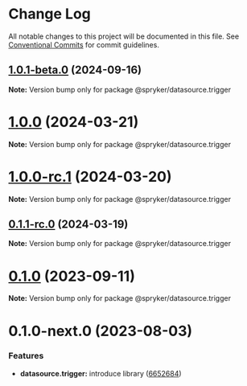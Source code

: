 # Change Log

All notable changes to this project will be documented in this file.
See [Conventional Commits](https://conventionalcommits.org) for commit guidelines.

## [1.0.1-beta.0](http://172.31.33.130:9292/spryker-internal-ci/ui-components/compare/@spryker/datasource.trigger@1.0.0...@spryker/datasource.trigger@1.0.1-beta.0) (2024-09-16)

**Note:** Version bump only for package @spryker/datasource.trigger





# [1.0.0](https://github.com/spryker/ui-components/compare/@spryker/datasource.trigger@1.0.0-rc.1...@spryker/datasource.trigger@1.0.0) (2024-03-21)

**Note:** Version bump only for package @spryker/datasource.trigger





# [1.0.0-rc.1](https://github.com/spryker/ui-components/compare/@spryker/datasource.trigger@0.1.1-rc.0...@spryker/datasource.trigger@1.0.0-rc.1) (2024-03-20)

**Note:** Version bump only for package @spryker/datasource.trigger





## [0.1.1-rc.0](https://github.com/spryker/ui-components/compare/@spryker/datasource.trigger@0.1.0...@spryker/datasource.trigger@0.1.1-rc.0) (2024-03-19)

**Note:** Version bump only for package @spryker/datasource.trigger





# [0.1.0](https://github.com/spryker/ui-components/compare/@spryker/datasource.trigger@0.1.0-next.0...@spryker/datasource.trigger@0.1.0) (2023-09-11)

**Note:** Version bump only for package @spryker/datasource.trigger





# 0.1.0-next.0 (2023-08-03)


### Features

* **datasource.trigger:** introduce library ([6652684](https://github.com/spryker/ui-components/commit/6652684b847edf63b561e83f8552076554897e2e))
